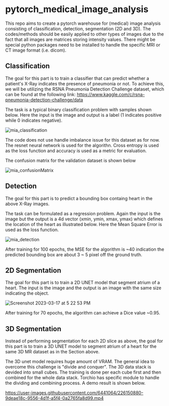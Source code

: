 # pytorch_medical_image_analysis

This repo aims to create a pytorch warehouse for (medical) image analysis consisting of classification, detection, segmentation (2D and 3D). The codes/methods should be easily applied to other types of images due to the fact that all images are matrices storing intensity values. There might be special python packages need to be installed to handle the specific MRI or CT image format (i.e. dicom). 

## Classification

The goal for this part is to train a classifier that can predict whether a patient's X-Ray indicates the presence of pneumonia or not. To achieve this, we will be utilizing the RSNA Pneumonia Detection Challenge dataset, which can be found at the following link: https://www.kaggle.com/c/rsna-pneumonia-detection-challenge/data

The task is a typical binary classification problem with samples shown below. Here the input is the image and output is a label (1 indicates positive while 0 indicates negative).

![mia_classification](https://user-images.githubusercontent.com/6441064/225622764-92f8eff7-39bd-4bed-b33b-1711f043235c.png)

The code does not use handle imbalance issue for this dataset as for now. The resnet neural network is used for the algorithn. Cross entropy is used as the loss function and accuracy is used as a metric for evaluation.

The confusion matrix for the validation dataset is shown below

![mia_confusionMatrix](https://user-images.githubusercontent.com/6441064/225622827-099e1484-7e50-4f19-ba9f-0342a06bdbc5.png)

## Detection

The goal for this part is to predict a bounding box containg heart in the above X-Ray images.

The task can be formulated as a regression problem. Again the input is the image but the output is a 4d vector (xmin, ymin, xmax, ymax) which defines the location of the heart  as illustrated below. Here the Mean Square Error is used as the loss function.

![mia_detection](https://user-images.githubusercontent.com/6441064/225624864-b18069f5-cb77-499e-b10c-0337142580a1.png)

After training for 100 epochs, the MSE for the algorithm is ~40 indication the predicted bounding box are about 3 ~ 5 pixel off the ground truth.

## 2D Segmentation

The goal for this part is to train a 2D UNET model that segment atrium of a heart.  The input is the image and the output is an image with the same size indicating the object. 

![Screenshot 2023-03-17 at 5 22 53 PM](https://user-images.githubusercontent.com/6441064/226056148-06a63040-1c0f-47fe-99ed-4a8ded410a4c.png)

After training for 70 epochs, the algorithm can achieve a Dice value ~0.95. 

## 3D Segmentation

Instead of performing segmentation for each 2D slice as above, the goal for this part is to train a 3D UNET model to segment atrium of a heart for the same 3D MR dataset as in the Section above.

The 3D unet model requires huge amount of VRAM. The general idea to overcome this challenge is "divide and conquer". The 3D data stack is devided into small cubes. The training is done per each cube first and then combined for the whole data stack. Torchio has specific module to handle the dividing and combining process. A demo result is shown below.

https://user-images.githubusercontent.com/6441064/226150880-9deae18c-9556-4d1f-a5f4-0a2765fa8d99.mp4



